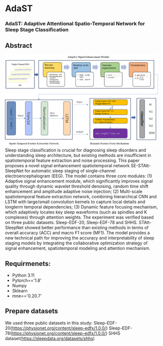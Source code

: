 # AdaST
### AdaST: Adaptive Attentional Spatio-Temporal Network for Sleep Stage Classification
## Abstract
![STAtt-SleepNet Architecture](imgs/structure.png)
Sleep stage classification is crucial for diagnosing sleep disorders and understanding sleep architecture, but existing methods are insufficient in spatiotemporal feature extraction and noise processing. This paper proposes a novel signal enhancement spatiotemporal network SE-STAtt-SleepNet for automatic sleep staging of single-channel electroencephalogram (EEG). The model contains three core modules: (1) Adaptive signal enhancement module, which significantly improves signal quality through dynamic wavelet threshold denoising, random time shift enhancement and amplitude adaptive noise injection; (2) Multi-scale spatiotemporal feature extraction network, combining hierarchical CNN and LSTM with large/small convolution kernels to capture local details and longterm temporal dependencies; (3) Dynamic feature focusing mechanism, which adaptively locates key sleep waveforms (such as spindles and K complexes) through attention weights. The experiment was verified based on three public datasets: Sleep-EDF-20, Sleep-EDF-78 and SHHS. STAtt-SleepNet showed better performance than existing methods in terms of overall accuracy (ACC) and macro F1 score (MF1). The model provides a new technical path for improving the accuracy and interpretability of sleep staging models by integrating the collaborative optimization strategy of signal enhancement, spatiotemporal modeling and attention mechanism.


## Requirmenets:
- Python 3.11
- Pytorch=='1.8'
- Numpy
- Sklearn
- mne=='0.20.7'

## Prepare datasets

We used three public datasets in this study:
Sleep-EDF-20(https://physionet.org/content/sleep-edfx/1.0.0/)
Sleep-EDF-78(https://physionet.org/content/sleep-edfx/1.0.0/)
SHHS dataset(https://sleepdata.org/datasets/shhs)



